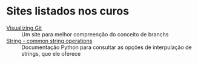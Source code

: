 <h1>Sites listados nos curos</h1>

<dl>
    <dt><a href="https://git-school.github.io/visualizing-git">Visualizing Git</a></dt>
    <dd>Um site para melhor compreenção do conceito de branchs</dd>
    <dt><a href="https://docs.python.org/3/library/string.html#formatexamples">String - common string operations</a></dt>
    <dd>Documentação Python para consultar as opções de interpulação de strings, que ele oferece</dd>
</dl>
